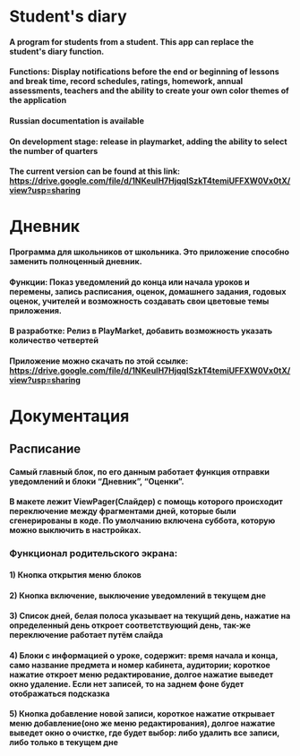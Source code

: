 Student's diary 
=====================

#### A program for students from a student. This app can replace the student's diary function. 

#### Functions: Display notifications before the end or beginning of lessons and break time, record schedules, ratings, homework, annual assessments, teachers and the ability to create your own color themes of the application

#### Russian documentation is available

#### On development stage: release in playmarket, adding the ability to select the number of quarters

#### The current version can be found at this link: https://drive.google.com/file/d/1NKeulH7HjqqlSzkT4temiUFFXW0Vx0tX/view?usp=sharing


Дневник
=====================

#### Программа для школьников от школьника. Это приложение способно заменить полноценный дневник.

#### Функции: Показ уведомлений до конца или начала уроков и перемены, запись расписания, оценок, домашнего задания, годовых оценок, учителей и возможность создавать свои цветовые темы приложения.

#### В разработке: Релиз в PlayMarket, добавить возможность указать количество четвертей

#### Приложение можно скачать по этой ссылке: https://drive.google.com/file/d/1NKeulH7HjqqlSzkT4temiUFFXW0Vx0tX/view?usp=sharing

Документация
=====================

Расписание
-----------------------------------

#### Самый главный блок, по его данным работает функция отправки уведомлений и блоки “Дневник”, “Оценки”.
#### В макете лежит ViewPager(Слайдер) с помощь которого происходит переключение между фрагментами дней, которые были сгенерированы в коде. По умолчанию включена суббота, которую можно выключить в настройках.

### **Функционал родительского экрана:** 
#### 1) Кнопка открытия меню блоков
#### 2) Кнопка включение, выключение уведомлений в текущем дне
#### 3) Список дней, белая полоса указывает на текущий день, нажатие на определенный день откроет соответствующий день, так-же переключение работает путём слайда
#### 4) Блоки с информацией о уроке, содержит: время начала и конца, само название предмета и номер кабинета, аудитории; короткое нажатие откроет меню редактирование, долгое нажатие выведет окно удаление. Если нет записей, то на заднем фоне будет отображаться подсказка
#### 5) Кнопка добавление новой записи, короткое нажатие открывает меню добавление(оно же меню редактирования), долгое нажатие выведет окно о очистке, где будет выбор: либо удалить все записи, либо только в текущем дне


